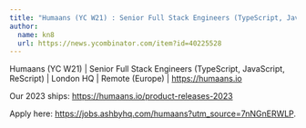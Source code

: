 ```yaml
---
title: "Humaans (YC W21) : Senior Full Stack Engineers (TypeScript, JavaScript, ReScript)"
author:
  name: kn8
  url: https://news.ycombinator.com/item?id=40225528
---
```

Humaans (YC W21) | Senior Full Stack Engineers (TypeScript, JavaScript, ReScript) | London HQ | Remote (Europe) | <a href="https:&#x2F;&#x2F;humaans.io">https:&#x2F;&#x2F;humaans.io</a>

Our 2023 ships: <a href="https:&#x2F;&#x2F;humaans.io&#x2F;product-releases-2023">https:&#x2F;&#x2F;humaans.io&#x2F;product-releases-2023</a>

Apply here: <a href="https:&#x2F;&#x2F;jobs.ashbyhq.com&#x2F;humaans?utm_source=7nNGnERWLP">https:&#x2F;&#x2F;jobs.ashbyhq.com&#x2F;humaans?utm_source=7nNGnERWLP</a>.

